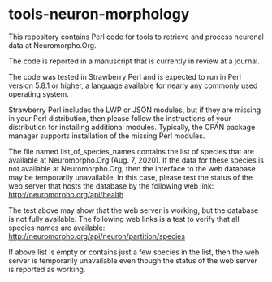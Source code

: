# tools-neuron-morphology

This repository contains Perl code for tools to retrieve and process neuronal data at Neuromorpho.Org.

The code is reported in a manuscript that is currently in review at a journal.

The code was tested in Strawberry Perl and is expected to run in Perl version 5.8.1 or higher, a language available for nearly any commonly used operating system.

Strawberry Perl includes the LWP or JSON modules, but if they are missing in your Perl distribution, then please follow the instructions of your distribution for installing additional modules. Typically, the CPAN package manager supports installation of the missing Perl modules.

The file named list_of_species_names contains the list of species that are available at Neuromorpho.Org (Aug. 7, 2020). If the data for these species is not available at Neuromorpho.Org, then the interface to the web database may be temporarily unavailable. In this case, please test the status of the web server that hosts the database by the following web link:
http://neuromorpho.org/api/health

The test above may show that the web server is working, but the database is not fully available. The following web links is a test to verify that all species names are available:
http://neuromorpho.org/api/neuron/partition/species

If above list is empty or contains just a few species in the list, then the web server is temporarily unavailable even though the status of the web server is reported as working.
